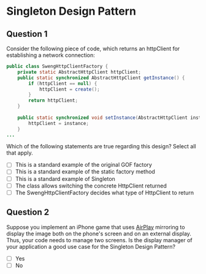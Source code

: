 # Singleton Design Pattern

## Question 1
Consider the following piece of code, which returns an httpClient for establishing a network connection:
```java
public class SwengHttpClientFactory {
    private static AbstractHttpClient httpClient;
    public static synchronized AbstractHttpClient getInstance() {
        if (httpClient == null) {
            httpClient = create();
        }
        return httpClient;
    }
    
    public static synchronized void setInstance(AbstractHttpClient instance) {
        httpClient = instance;
    }
...   
```
Which of the following statements are true regarding this design? Select all that apply.
-[ ] This is a standard example of the original GOF factory
-[ ] This is a standard example of the static factory method
-[ ] This is a standard example of Singleton
-[ ] The class allows switching the concrete HttpClient returned
-[ ] The SwengHttpClientFactory decides what type of HttpClient to return

## Question 2
Suppose you implement an iPhone game that uses [AirPlay](https://en.wikipedia.org/wiki/AirPlay) mirroring to display the image both on the phone's screen and on an external display. Thus, your code needs to manage two screens. Is the display manager of your application a good use case for the Singleton Design Pattern?
- [ ] Yes
- [ ] No
